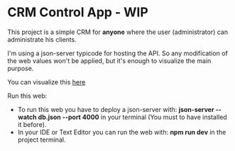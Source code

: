 # CRM Control App - WIP

This project is a simple CRM for **anyone** where the user (administrator) can administrate his clients.

I'm using a json-server typicode for hosting the API. So any modification of the web values won't be applied, but it's enough to visualize the main purpose.

You can visualize this [here](https://reliable-valkyrie-b34511.netlify.app)

Run this web:
- To run this web you have to deploy a json-server with: **json-server --watch db.json --port 4000**  in your terminal (You must to have installed it before).
- In your IDE or Text Editor you can run the web with: **npm run dev** in the project terminal.
